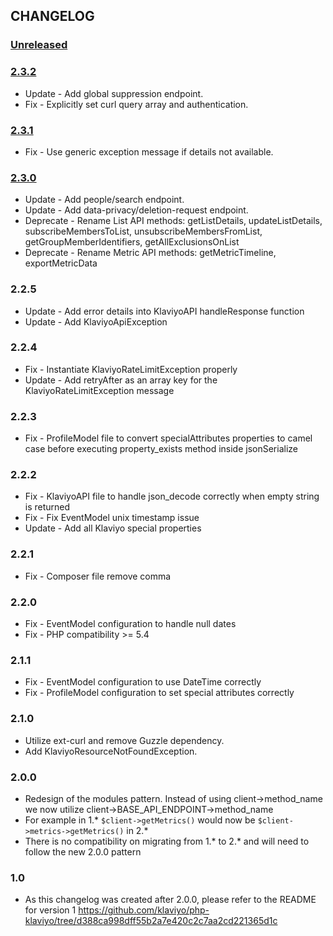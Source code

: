 ## CHANGELOG
### [Unreleased]

### [2.3.2]
- Update - Add global suppression endpoint.
- Fix - Explicitly set curl query array and authentication.

### [2.3.1]
- Fix - Use generic exception message if details not available.

### [2.3.0]
- Update - Add people/search endpoint.
- Update - Add data-privacy/deletion-request endpoint.
- Deprecate - Rename List API methods: getListDetails, updateListDetails, subscribeMembersToList, unsubscribeMembersFromList, getGroupMemberIdentifiers, getAllExclusionsOnList
- Deprecate - Rename Metric API methods: getMetricTimeline, exportMetricData

### 2.2.5
- Update - Add error details into KlaviyoAPI handleResponse function
- Update - Add KlaviyoApiException

### 2.2.4
- Fix - Instantiate KlaviyoRateLimitException properly
- Update - Add retryAfter as an array key for the KlaviyoRateLimitException message

### 2.2.3
- Fix - ProfileModel file to convert specialAttributes properties to camel case before executing property_exists method inside jsonSerialize

### 2.2.2
- Fix - KlaviyoAPI file to handle json_decode correctly when empty string is returned
- Fix - Fix EventModel unix timestamp issue
- Update - Add all Klaviyo special properties

### 2.2.1
- Fix - Composer file remove comma

### 2.2.0
- Fix - EventModel configuration to handle null dates
- Fix - PHP compatibility >= 5.4

### 2.1.1
- Fix - EventModel configuration to use DateTime correctly
- Fix - ProfileModel configuration to set special attributes correctly

### 2.1.0
- Utilize ext-curl and remove Guzzle dependency.
- Add KlaviyoResourceNotFoundException.

### 2.0.0
- Redesign of the modules pattern.  Instead of using client->method_name we now utilize client->BASE_API_ENDPOINT->method_name
- For example in 1.* `$client->getMetrics()` would now be `$client->metrics->getMetrics()` in 2.*
- There is no compatibility on migrating from 1.* to 2.* and will need to follow the new 2.0.0 pattern

### 1.0
- As this changelog was created after 2.0.0, please refer to the README for version 1 https://github.com/klaviyo/php-klaviyo/tree/d388ca998dff55b2a7e420c2c7aa2cd221365d1c

[Unreleased]: https://github.com/klaviyo/php-klaviyo/compare/2.3.2...HEAD
[2.3.2]: https://github.com/klaviyo/php-klaviyo/compare/2.3.1...2.3.2
[2.3.1]: https://github.com/klaviyo/php-klaviyo/compare/2.3.0...2.3.1
[2.3.0]: https://github.com/klaviyo/php-klaviyo/compare/2.2.5...2.3.0

